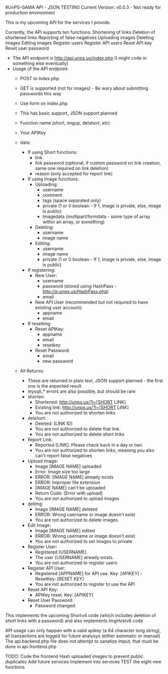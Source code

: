 #UnPS-GAMA API - JSON TESTING
Current Version: v0.0.3 - Not ready for production environment

This is my upcoming API for the services I provide.

Currently, the API supports ten functions:
	Shortening of links
	Deletion of shortened links
	Reporting of false negatives
	Uploading images
	Deleting images
	Editing images
	Register users
	Register API users
	Reset API key
	Reset user password

- The API endpoint is http://api.unps.us/index.php (I might code in something else eventually)
- Usage of the API endpoint:
	- POST to index.php
	- GET is supported (not for images) - Be wary about submitting passwords this way
	- Use form on index.php
	
	- This has basic support, JSON support planned
	- Function name (short, imgup, delshort, etc)
	- Your APIKey
	- data:
		- If using Short functions:
			- link
			- link password (optional, if custom password on link creation, same one required on link deletion)
			- reason (only accepted for report link)
		- If using Image functions:
			- Uploading:
				- username
				- comment
				- tags (space separated only)
				- private (1 or 0 boolean - If 1, image is private, else, image is public)
				- Imagedata (multipart/formdata - some type of array within an array, or something)
			- Deleting:
				- username
				- image name
			- Editing:
				- username
				- image name
				- private (1 or 0 boolean - If 1, image is private, else, image is public)
		- If registering:
			- New User:
				- username
				- password (stored using HashPass - http://p.unps.us/HashPass.php)
				- email
			- New API User (recommended but not required to have existing user account): 
				- appname
				- email
		- If resetting:
			- Reset APIKey:
				- appname
				- email
				- resetkey
			- Reset Password:
				- email
				- new password

	- All Returns:
		- These are returned in plain text, JSON support planned - the first one is the expected result
		- mysqli_* errors are also possible, but should be rare
		- shorten:
			- Shortened: http://unps.us/?l=[SHORT LINK]
			- Existing link: http://unps.us/?l=[SHORT LINK]
			- You are not authorized to shorten links
		- delshort:
			- Deleted: [LINK ID]
			- You are not authorized to delete that link.
			- You are not authorized to delete short links
		- Report Link: 
			- Reported [LINK]. Please check back in a day or two
			- You are not authorized to shorten links, meaning you also can't report false negatives
		- Upload Image:
			- Image [IMAGE NAME] uploaded
			- Error: Image size too large
			- ERROR: [IMAGE NAME] already exists
			- ERROR: Improper file extension
			- [IMAGE NAME] can't be uploaded
			- Return Code: [Error with upload]
			- You are not authorized to upload images
		- delImg:
			- Image [IMAGE NAME] deleted
			- ERROR: Wrong username or image doesn't exist
			- You are not authorized to delete images
		- Edit Image:
			- Image [IMAGE NAME] edited
			- ERROR: Wrong username or image doesn't exist
			- You are not authorized to set images to private
		- Register User:
			- Registered [USERNAME].
			- The user [USERNAME] already exists.
			- You are not authorized to register users
		- Register API User:
			- Registered [APPNAME] for API use. Key: [APIKEY] - ResetKey: [RESET KEY]
			- You are not authorized to register to use the API
		- Reset API Key:
			- APIKey reset. Key: [APIKEY]
		- Reset User Password:
			- Password changed		

This implements the upcoming Shortv4 code (which includes deletion of short links with a password) and also implements ImgHostv6 code

API usage can only happen with a valid apikey (a 64 character long string), all transactions are logged for future analysys (either automatic or manual)
The api.backend.php file does not attempt to sanatize imput, that must be done in api.frontend.php

TODO:
	Code the frontend
	Hash uploaded images to prevent public duplicates
	Add future services
	Implement into services
	TEST the eight new functions